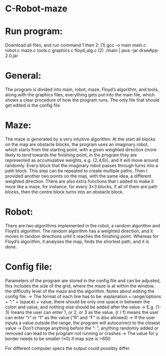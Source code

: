 # C-Robot-maze


# Run program:

Download all files, and run command 1 then 2:
(1)	gcc -o main main.c robot.c maze.c tools.c graphics.c floyd_alg.c
(2)	./main | java -jar drawApp-2.0.jar


# General:

The program is divided into main, robot, maze, Floyd’s algorithm, and tools, along with the graphics files, everything gets put into the main file, which shows a clear procedure of how the program runs. The only file that should get edited is the config file.


# Maze:

The maze is generated by a very intuitive algorithm: At the start all blocks on the map are obstacle blocks, the program uses an imaginary robot, which starts from the starting point, with a given weighted direction (more likely to tend towards the finishing point, in the program they are represented as accumulative weights, e.g. {2,4,6}), and it will move around randomly. Every block that the imaginary robot passes through turns into a path block. This step can be repeated to create multiple paths. Then I provided another two points on the map, with the same idea, a different weighted direction. There are also extra functions that I added to make it more like a maze, for instance, for every 3×3 blocks, if all of them are path blocks, then the centre block turns into an obstacle block.


# Robot:

There are two algorithms implemented in the robot, a random algorithm and Floyd’s algorithm. The random algorithm has a weighted direction, and it moves in random directions until it reaches the finishing point. Whereas for Floyd’s algorithm, it analyses the map, finds the shortest path, and it is done.


# Config file:

Parameters of the program are stored in the config file and can be adjusted, this includes the size of the grid, where the maze is at within the window, the difficulty level of the maze and the algorithm. Notes about editing the config file.
-> The format of each line has to be: explanation + range/options + “:” + (space) + value, there should be only one space in between the colon and value, and nothing else should be added after the value
-> E.g. (1-3) means the user can enter 1, or 2, or 3 as the value, (r / f) means the user can enter “r” or “f” as the value (“R” and “F” is also allowed)
-> If the user inputs a value outside the range, the program will autocorrect to the closest value
-> Don’t change anything before the “: ”, anything randomly added or removed can lead to the program not running or crashes
-> The value for y border needs to be smaller (≈0) if map size is >600

For different computer specs the output could possibly differ.
